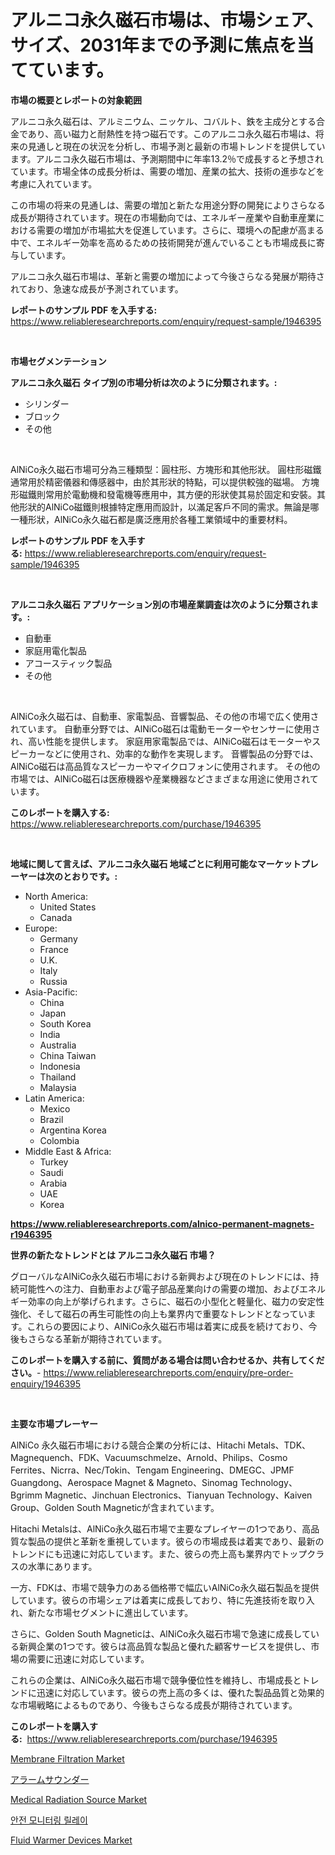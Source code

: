 <p><h1>アルニコ永久磁石市場は、市場シェア、サイズ、2031年までの予測に焦点を当てています。</h1></p><p><strong>市場の概要とレポートの対象範囲</strong></p>
<p><p>アルニコ永久磁石は、アルミニウム、ニッケル、コバルト、鉄を主成分とする合金であり、高い磁力と耐熱性を持つ磁石です。このアルニコ永久磁石市場は、将来の見通しと現在の状況を分析し、市場予測と最新の市場トレンドを提供しています。アルニコ永久磁石市場は、予測期間中に年率13.2％で成長すると予想されています。市場全体の成長分析は、需要の増加、産業の拡大、技術の進歩などを考慮に入れています。</p><p>この市場の将来の見通しは、需要の増加と新たな用途分野の開発によりさらなる成長が期待されています。現在の市場動向では、エネルギー産業や自動車産業における需要の増加が市場拡大を促進しています。さらに、環境への配慮が高まる中で、エネルギー効率を高めるための技術開発が進んでいることも市場成長に寄与しています。</p><p>アルニコ永久磁石市場は、革新と需要の増加によって今後さらなる発展が期待されており、急速な成長が予測されています。</p></p>
<p><strong>レポートのサンプル PDF を入手する:</strong> <a href="https://www.reliableresearchreports.com/enquiry/request-sample/1946395">https://www.reliableresearchreports.com/enquiry/request-sample/1946395</a></p>
<p>&nbsp;</p>
<p><strong>市場セグメンテーション</strong></p>
<p><strong>アルニコ永久磁石 タイプ別の市場分析は次のように分類されます。:</strong></p>
<p><ul><li>シリンダー</li><li>ブロック</li><li>その他</li></ul></p>
<p>&nbsp;</p>
<p><p>AlNiCo永久磁石市場可分為三種類型：圓柱形、方塊形和其他形狀。 圓柱形磁鐵通常用於精密儀器和傳感器中，由於其形狀的特點，可以提供較強的磁場。 方塊形磁鐵則常用於電動機和發電機等應用中，其方便的形狀使其易於固定和安裝。其他形狀的AlNiCo磁鐵則根據特定應用而設計，以滿足客戶不同的需求。無論是哪一種形狀，AlNiCo永久磁石都是廣泛應用於各種工業領域中的重要材料。</p></p>
<p><strong>レポートのサンプル PDF を入手する:</strong>&nbsp;<a href="https://www.reliableresearchreports.com/enquiry/request-sample/1946395">https://www.reliableresearchreports.com/enquiry/request-sample/1946395</a></p>
<p>&nbsp;</p>
<p><strong> アルニコ永久磁石 アプリケーション別の市場産業調査は次のように分類されます。:</strong></p>
<p><ul><li>自動車</li><li>家庭用電化製品</li><li>アコースティック製品</li><li>その他</li></ul></p>
<p>&nbsp;</p>
<p><p>AlNiCo永久磁石は、自動車、家電製品、音響製品、その他の市場で広く使用されています。 自動車分野では、AlNiCo磁石は電動モーターやセンサーに使用され、高い性能を提供します。 家庭用家電製品では、AlNiCo磁石はモーターやスピーカーなどに使用され、効率的な動作を実現します。 音響製品の分野では、AlNiCo磁石は高品質なスピーカーやマイクロフォンに使用されます。 その他の市場では、AlNiCo磁石は医療機器や産業機器などさまざまな用途に使用されています。</p></p>
<p><strong>このレポートを購入する:</strong>&nbsp; <a href="https://www.reliableresearchreports.com/purchase/1946395">https://www.reliableresearchreports.com/purchase/1946395</a></p>
<p>&nbsp;</p>
<p><strong>地域に関して言えば、アルニコ永久磁石 地域ごとに利用可能なマーケットプレーヤーは次のとおりです。:</strong></p>
<p><ul>
    <li>
        North America:
        <ul>
            <li>United States</li>
            <li>Canada</li>
        </ul>
    </li>
    <li>
        Europe:
        <ul>
            <li>Germany</li>
            <li>France</li>
            <li>U.K.</li>
            <li>Italy</li>
            <li>Russia</li>
        </ul>
    </li>
    <li>
        Asia-Pacific:
        <ul>
            <li>China</li>
            <li>Japan</li>
            <li>South Korea</li>
            <li>India</li>
            <li>Australia</li>
            <li>China Taiwan</li>
            <li>Indonesia</li>
            <li>Thailand</li>
            <li>Malaysia</li>
        </ul>
    </li>
    <li>
        Latin America:
        <ul>
            <li>Mexico</li>
            <li>Brazil</li>
            <li>Argentina Korea</li>
            <li>Colombia</li>
        </ul>
    </li>
    <li>
        Middle East & Africa:
        <ul>
            <li>Turkey</li>
            <li>Saudi</li>
            <li>Arabia</li>
            <li>UAE</li>
            <li>Korea</li>
        </ul>
    </li>
    </ul></p>
<p><strong><a href="https://www.reliableresearchreports.com/alnico-permanent-magnets-r1946395">https://www.reliableresearchreports.com/alnico-permanent-magnets-r1946395</a></strong>&nbsp;</p>
<p><strong>世界の新たなトレンドとは アルニコ永久磁石 市場？</strong></p>
<p><p>グローバルなAlNiCo永久磁石市場における新興および現在のトレンドには、持続可能性への注力、自動車および電子部品産業向けの需要の増加、およびエネルギー効率の向上が挙げられます。さらに、磁石の小型化と軽量化、磁力の安定性強化、そして磁石の再生可能性の向上も業界内で重要なトレンドとなっています。これらの要因により、AlNiCo永久磁石市場は着実に成長を続けており、今後もさらなる革新が期待されています。</p></p>
<p><strong>このレポートを購入する前に、質問がある場合は問い合わせるか、共有してください。</strong>- <a href="https://www.reliableresearchreports.com/enquiry/pre-order-enquiry/1946395">https://www.reliableresearchreports.com/enquiry/pre-order-enquiry/1946395</a></p>
<p>&nbsp;</p>
<p><strong>主要な市場プレーヤー</strong></p>
<p><p>AlNiCo 永久磁石市場における競合企業の分析には、Hitachi Metals、TDK、Magnequench、FDK、Vacuumschmelze、Arnold、Philips、Cosmo Ferrites、Nicrra、Nec/Tokin、Tengam Engineering、DMEGC、JPMF Guangdong、Aerospace Magnet & Magneto、Sinomag Technology、Bgrimm Magnetic、Jinchuan Electronics、Tianyuan Technology、Kaiven Group、Golden South Magneticが含まれています。 </p><p>Hitachi Metalsは、AlNiCo永久磁石市場で主要なプレイヤーの1つであり、高品質な製品の提供と革新を重視しています。彼らの市場成長は着実であり、最新のトレンドにも迅速に対応しています。また、彼らの売上高も業界内でトップクラスの水準にあります。</p><p>一方、FDKは、市場で競争力のある価格帯で幅広いAlNiCo永久磁石製品を提供しています。彼らの市場シェアは着実に成長しており、特に先進技術を取り入れ、新たな市場セグメントに進出しています。</p><p>さらに、Golden South Magneticは、AlNiCo永久磁石市場で急速に成長している新興企業の1つです。彼らは高品質な製品と優れた顧客サービスを提供し、市場の需要に迅速に対応しています。</p><p>これらの企業は、AlNiCo永久磁石市場で競争優位性を維持し、市場成長とトレンドに迅速に対応しています。彼らの売上高の多くは、優れた製品品質と効果的な市場戦略によるものであり、今後もさらなる成長が期待されています。</p></p>
<p><strong>このレポートを購入する:</strong>&nbsp;&nbsp;<a href="https://www.reliableresearchreports.com/purchase/1946395">https://www.reliableresearchreports.com/purchase/1946395</a></p>
<p><p><a href="https://issuu.com/reportprime-2/docs/membrane-filtration-market-size-2030.pptx">Membrane Filtration Market</a></p><p><a href="https://github.com/joaejkdzgyljvo6/Market-Research-Report-List-1/blob/main/382613232886.md">アラームサウンダー</a></p><p><a href="https://view.publitas.com/reportprime-1/medical-radiation-source-market-size-and-market-trends-complete-industry-overview-2024-to-2031/">Medical Radiation Source Market</a></p><p><a href="https://github.com/Maeennan456456/Market-Research-Report-List-1/blob/main/810253630082.md">안전 모니터링 릴레이</a></p><p><a href="https://scarlet-rocket-c63.notion.site/Fluid-Warmer-Devices-Market-Insight-Market-Trends-Growth-Forecasted-from-2024-TO-2031-4d35441f25144bb4a244afde2ccfbbbf">Fluid Warmer Devices Market</a></p></p>